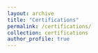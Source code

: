 ```yaml
---
layout: archive
title: "Certifications"
permalink: /certifications/
collection: certifications
author_profile: true
---
```

